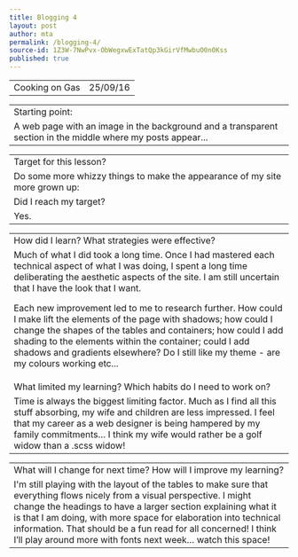 ```yaml
---
title: Blogging 4
layout: post
author: mta
permalink: /blogging-4/
source-id: 1Z3W-7NwPvx-ObWegxwExTatQp3kGirVfMwbuO0n0Kss
published: true
---
```

<table>
  <tr>
    <td>Cooking on Gas</td>
    <td>25/09/16</td>
  </tr>
</table>


<table>
  <tr>
    <td>Starting point:</td>
  </tr>
  <tr>
    <td>A web page with an image in the background and a transparent section in the middle where my posts appear... </td>
  </tr>
</table>


<table>
  <tr>
    <td>Target for this lesson?</td>
  </tr>
  <tr>
    <td>Do some more whizzy things to make the appearance of my site more grown up:
</td>
  </tr>
  <tr>
    <td>Did I reach my target?</td>
  </tr>
  <tr>
    <td>Yes.</td>
  </tr>
</table>


<table>
  <tr>
    <td>How did I learn? What strategies were effective?</td>
  </tr>
  <tr>
    <td>Much of what I did took a long time.  Once I had mastered each technical aspect of what I was doing, I spent a long time deliberating the aesthetic aspects of the site.  I am still uncertain that I have the look that I want.

Each new improvement led to me to research further.  How could I make lift the elements of the page with shadows; how could I change the shapes of the tables and containers; how could I add shading to the elements within the container; could I add shadows and gradients elsewhere? Do I still like my theme - are my colours working etc...</td>
  </tr>
  <tr>
    <td>What limited my learning? Which habits do I need to work on?</td>
  </tr>
  <tr>
    <td>Time is always the biggest limiting factor.  Much as I find all this stuff absorbing, my wife and children are less impressed.  I feel that my career as a web designer is being hampered by my family commitments… I think my wife would rather be a golf widow than a .scss widow!</td>
  </tr>
</table>


<table>
  <tr>
    <td>What will I change for next time? How will I improve my learning?</td>
  </tr>
  <tr>
    <td>I'm still playing with the layout of the tables to make sure that everything flows nicely from a visual perspective.  I might change the headings to have a larger section explaining what it is that I am doing, with more space for elaboration into technical information.  That should be a fun read for all concerned! I think I’ll play around more with fonts next week… watch this space!</td>
  </tr>
</table>



